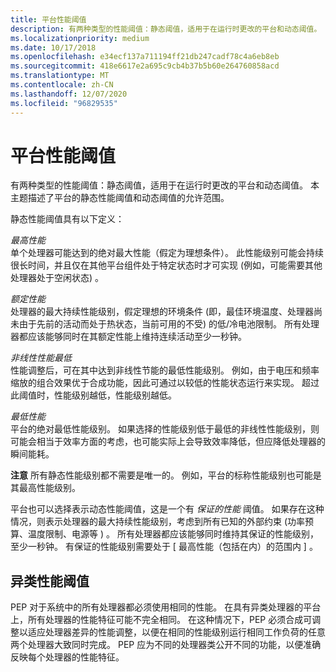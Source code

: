 ```yaml
---
title: 平台性能阈值
description: 有两种类型的性能阈值：静态阈值，适用于在运行时更改的平台和动态阈值。
ms.localizationpriority: medium
ms.date: 10/17/2018
ms.openlocfilehash: e34ecf137a711194ff21db247cadf78c4a6eb8eb
ms.sourcegitcommit: 418e6617e2a695c9cb4b37b5b60e264760858acd
ms.translationtype: MT
ms.contentlocale: zh-CN
ms.lasthandoff: 12/07/2020
ms.locfileid: "96829535"
---
```

# <a name="platform-performance-thresholds"></a>平台性能阈值


有两种类型的性能阈值：静态阈值，适用于在运行时更改的平台和动态阈值。 本主题描述了平台的静态性能阈值和动态阈值的允许范围。

静态性能阈值具有以下定义：

<a href="" id="highest-performance"></a>*最高性能*  
单个处理器可能达到的绝对最大性能（假定为理想条件）。 此性能级别可能会持续很长时间，并且仅在其他平台组件处于特定状态时才可实现 (例如，可能需要其他处理器处于空闲状态) 。

<a href="" id="nominal-performance"></a>*额定性能*  
处理器的最大持续性能级别，假定理想的环境条件 (即，最佳环境温度、处理器尚未由于先前的活动而处于热状态，当前可用的不受) 的低/冷电池限制。 所有处理器都应该能够同时在其额定性能上维持连续活动至少一秒钟。

<a href="" id="lowest-nonlinear-performance"></a>*非线性性能最低*  
性能调整后，可在其中达到非线性节能的最低性能级别。 例如，由于电压和频率缩放的组合效果优于合成功能，因此可通过以较低的性能状态运行来实现。 超过此阈值时，性能级别越低，性能级别越低。

<a href="" id="lowest-performance"></a>*最低性能*  
平台的绝对最低性能级别。 如果选择的性能级别低于最低的非线性性能级别，则可能会相当于效率方面的考虑，也可能实际上会导致效率降低，但应降低处理器的瞬间能耗。

**注意**  所有静态性能级别都不需要是唯一的。 例如，平台的标称性能级别也可能是其最高性能级别。

 

平台也可以选择表示动态性能阈值，这是一个有 *保证的性能* 阈值。 如果存在这种情况，则表示处理器的最大持续性能级别，考虑到所有已知的外部约束 (功率预算、温度限制、电源等 ) 。 所有处理器都应该能够同时维持其保证的性能级别，至少一秒钟。 有保证的性能级别需要处于 \[ 最高性能（包括在内）的范围内 \] 。

## <a name="heterogeneous-performance-thresholds"></a>异类性能阈值


PEP 对于系统中的所有处理器都必须使用相同的性能。 在具有异类处理器的平台上，所有处理器的性能特征可能不完全相同。 在这种情况下，PEP 必须合成可调整以适应处理器差异的性能调整，以便在相同的性能级别运行相同工作负荷的任意两个处理器大致同时完成。 PEP 应为不同的处理器类公开不同的功能，以便准确反映每个处理器的性能特征。

 

 




